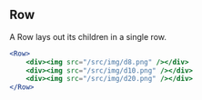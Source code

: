 ## Row

[wiki]: /wiki/modules/_components_layout_row_.html

A Row lays out its children in a single row.

```jsx
<Row>
	<div><img src="/src/img/d8.png" /></div>
	<div><img src="/src/img/d10.png" /></div>
	<div><img src="/src/img/d20.png" /></div>
</Row>
```
